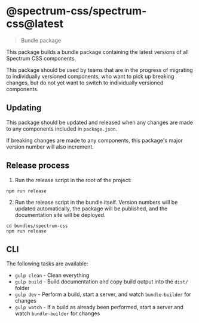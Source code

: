 # @spectrum-css/spectrum-css@latest
> Bundle package

This package builds a bundle package containing the latest versions of all Spectrum CSS components.

This package should be used by teams that are in the progress of migrating to individually versioned components, who want to pick up breaking changes, but do not yet want to switch to individually versioned components.

## Updating

This package should be updated and released when any changes are made to any components included in `package.json`.

If breaking changes are made to any components, this package's major version number will also increment.

## Release process

1. Run the release script in the root of the project:

```
npm run release
```

2. Run the release script in the bundle itself. Version numbers will be updated automatically, the package will be published, and the documentation site will be deployed.

```
cd bundles/spectrum-css
npm run release
```

## CLI

The following tasks are available:

* `gulp clean` - Clean everything
* `gulp build` - Build documentation and copy build output into the `dist/` folder
* `gulp dev` - Perform a build, start a server, and watch `bundle-builder` for changes
* `gulp watch` - If a build as already been performed, start a server and watch `bundle-builder` for changes

